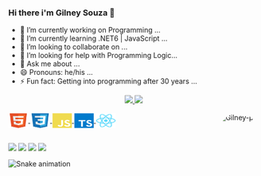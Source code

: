### Hi there i'm Gilney Souza 👋

- 🔭 I’m currently working on Programming ...
- 🌱 I’m currently learning .NET6 | JavaScript ...
- 👯 I’m looking to collaborate on ...
- 🤔 I’m looking for help with Programming Logic...
- 💬 Ask me about ...
- 😄 Pronouns: he/his ...
- ⚡ Fun fact: Getting into programming after 30 years ...

<div align="center">
  <a href="https://github.com/developsouza">
  <img height="140em" src="https://github-readme-stats.vercel.app/api?username=developsouza&show_icons=true&theme=react&include_all_commits=true&count_private=true"/>
  <img height="140em" src="https://github-readme-stats.vercel.app/api/top-langs/?username=developsouza&layout=compact&langs_count=7&theme=react"/>
</div>
  
  <div style="display: inline_block"><br>
  <img align="center" alt="Gilney-HTML" height="30" width="40" src="https://raw.githubusercontent.com/devicons/devicon/master/icons/html5/html5-original.svg">
  <img align="center" alt="Gilney-CSS" height="30" width="40" src="https://raw.githubusercontent.com/devicons/devicon/master/icons/css3/css3-original.svg">
  <img align="center" alt="Gilney-Js" height="30" width="40" src="https://raw.githubusercontent.com/devicons/devicon/master/icons/javascript/javascript-plain.svg">
  <img align="center" alt="Gilney-Ts" height="30" width="40" src="https://raw.githubusercontent.com/devicons/devicon/master/icons/typescript/typescript-plain.svg">
  <img align="center" alt="Gilney-React" height="30" width="40" src="https://raw.githubusercontent.com/devicons/devicon/master/icons/react/react-original.svg">  
  <img align="right" alt="Gilney-pic" height="150" style="border-radius:50px;" src="[https://instagram.fcpv16-1.fna.fbcdn.net/v/t51.2885-19/276106981_4854393174678161_3215709400104786326_n.jpg?stp=dst-jpg_s150x150&_nc_ht=instagram.fcpv16-1.fna.fbcdn.net&_nc_cat=105&_nc_ohc=1_Egem7B1LsAX-R3zAi&tn=7MrHQPEXsZ3n7ciQ&edm=ALbqBD0BAAAA&ccb=7-4&oh=00_AT-28W8mFDpowmfthVbX79gYgg71VHsGXG_DcGHip9zYaQ&oe=623A4600&_nc_sid=9a90d6](https://scontent.cdninstagram.com/v/t51.2885-19/317485091_519061330142509_7453156289936867426_n.jpg?stp=dst-jpg_s150x150&_nc_ht=scontent.cdninstagram.com&_nc_cat=101&_nc_ohc=TEXSLSzIg1EAX_17UWh&edm=APs17CUBAAAA&ccb=7-5&oh=00_AfCsyAnlBeTEdctF0eq9bbdG0prj_3JIl3lF70TVJgnMIg&oe=65F79008&_nc_sid=10d13b)">
</div>

##
  
  <div> 
  <a href="https://www.youtube.com/channel/UC0RGKvQhlQSLFAwEsauEM5Q" target="_blank"><img src="https://img.shields.io/badge/YouTube-FF0000?style=for-the-badge&logo=youtube&logoColor=white" target="_blank"></a>
  <a href="https://www.instagram.com/gilneysouza/" target="_blank"><img src="https://img.shields.io/badge/-Instagram-%23E4405F?style=for-the-badge&logo=instagram&logoColor=white" target="_blank"></a>
  <a href = "mailto:gilneysouza.dev@gmail.com"><img src="https://img.shields.io/badge/-Gmail-%23333?style=for-the-badge&logo=gmail&logoColor=white" target="_blank"></a>
  <a href="https://www.linkedin.com/in/gilney-souza/" target="_blank"><img src="https://img.shields.io/badge/-LinkedIn-%230077B5?style=for-the-badge&logo=linkedin&logoColor=white" target="_blank"></a> 
 
  ![Snake animation](https://github.com/developsouza/developsouza/blob/output/github-contribution-grid-snake.svg)
 
</div>
